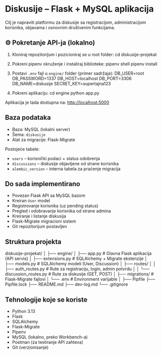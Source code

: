 # Diskusije – Flask + MySQL aplikacija

Cilj je napraviti platformu za diskusije sa registracijom, administracijom korisnika, objavama i osnovnim društvenim funkcijama.

## ⚙️ Pokretanje API-ja (lokalno)

1. Kloniraj repozitorijum i pozicioniraj se u root folder:
cd diskusije-projekat

2. Pokreni pipenv okruženje i instaliraj biblioteke:
pipenv shell
pipenv install

3. Postavi `.env` fajl u `engine/` folder (primer sadržaja):
DB_USER=root
DB_PASSWORD=1337
DB_HOST=localhost
DB_PORT=3306
DB_NAME=diskusije
SECRET_KEY=supertajna123

4. Pokreni aplikaciju:
cd engine
python app.py


Aplikacija je tada dostupna na: [http://localhost:5000](http://localhost:5000)

## Baza podataka

- Baza: MySQL (lokalni server)
- Šema: `diskusije`
- Alat za migracije: Flask-Migrate

Postojeće tabele:

- `users` – korisnički podaci + status odobrenja
- `discussions` – diskusije objavljene od strane korisnika
- `alembic_version` – interna tabela za praćenje migracija

## Do sada implementirano

- Povezan Flask API sa MySQL bazom
- Kreiran `User` model
- Registrovanje korisnika (uz pending status)
- Pregled i odobravanje korisnika od strane admina
- Kreiranje i listanje diskusija
- Flask-Migrate migracioni sistem
- Git repozitorijum postavljen

## Struktura projekta
diskusije-projekat/
│
├── engine/
│ ├── app.py # Glavna Flask aplikacija (API servis)
│ ├── extensions.py # SQLAlchemy + Migrate ekstenzije
│ ├── models.py # SQLAlchemy modeli (User, Discussion)
│ ├── routes/
│ │ ├── auth_routes.py # Rute za registraciju, login, admin potvrdu
│ │ └── discussion_routes.py # Rute za diskusije (GET, POST)
│ ├── migrations/ # Flask-Migrate fajlovi
│ └── .env # Environment varijable
│
├── Pipfile
├── Pipfile.lock
├── README.md
├── dev-log.md
└── .gitignore

## Tehnologije koje se koriste

- Python 3.13
- Flask
- SQLAlchemy
- Flask-Migrate
- Pipenv
- MySQL (lokalno, preko Workbench-a)
- Postman (za testiranje API zahteva)
- Git (verzionisanje)

